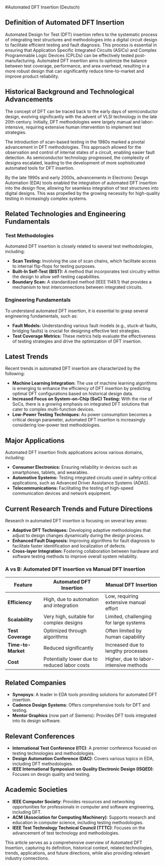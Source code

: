 #Automated DFT Insertion (Deutsch)

## Definition of Automated DFT Insertion

Automated Design for Test (DFT) insertion refers to the systematic process of integrating test structures and methodologies into a digital circuit design to facilitate efficient testing and fault diagnosis. This process is essential in ensuring that Application Specific Integrated Circuits (ASICs) and Complex Programmable Logic Devices (CPLDs) can be effectively tested post-manufacturing. Automated DFT insertion aims to optimize the balance between test coverage, performance, and area overhead, resulting in a more robust design that can significantly reduce time-to-market and improve product reliability.

## Historical Background and Technological Advancements

The concept of DFT can be traced back to the early days of semiconductor design, evolving significantly with the advent of VLSI technology in the late 20th century. Initially, DFT methodologies were largely manual and labor-intensive, requiring extensive human intervention to implement test strategies. 

The introduction of scan-based testing in the 1980s marked a pivotal advancement in DFT methodologies. This approach allowed for the observation and control of internal states of a circuit, enabling easier fault detection. As semiconductor technology progressed, the complexity of designs escalated, leading to the development of more sophisticated automated tools for DFT insertion. 

By the late 1990s and early 2000s, advancements in Electronic Design Automation (EDA) tools enabled the integration of automated DFT insertion into the design flow, allowing for seamless integration of test structures into digital designs. This was propelled by the growing necessity for high-quality testing in increasingly complex systems.

## Related Technologies and Engineering Fundamentals

### Test Methodologies

Automated DFT insertion is closely related to several test methodologies, including:

- **Scan Testing:** Involving the use of scan chains, which facilitate access to internal flip-flops for testing purposes.
- **Built-In Self-Test (BIST):** A method that incorporates test circuitry within the design to allow self-testing capabilities.
- **Boundary Scan:** A standardized method (IEEE 1149.1) that provides a mechanism to test interconnections between integrated circuits.

### Engineering Fundamentals

To understand automated DFT insertion, it is essential to grasp several engineering fundamentals, such as:

- **Fault Models:** Understanding various fault models (e.g., stuck-at faults, bridging faults) is crucial for designing effective test strategies.
- **Test Coverage Metrics:** These metrics help evaluate the effectiveness of testing strategies and drive the optimization of DFT insertion.

## Latest Trends

Recent trends in automated DFT insertion are characterized by the following:

- **Machine Learning Integration:** The use of machine learning algorithms is emerging to enhance the efficiency of DFT insertion by predicting optimal DFT configurations based on historical design data.
- **Increased Focus on System-on-Chip (SoC) Testing:** With the rise of SoCs, there is a growing emphasis on integrated DFT solutions that cater to complex multi-function devices.
- **Low-Power Testing Techniques:** As power consumption becomes a critical design parameter, automated DFT insertion is increasingly considering low-power test methodologies.

## Major Applications

Automated DFT insertion finds applications across various domains, including:

- **Consumer Electronics:** Ensuring reliability in devices such as smartphones, tablets, and wearables.
- **Automotive Systems:** Testing integrated circuits used in safety-critical applications, such as Advanced Driver Assistance Systems (ADAS).
- **Telecommunications:** Facilitating the testing of high-speed communication devices and network equipment.

## Current Research Trends and Future Directions

Research in automated DFT insertion is focusing on several key areas:

- **Adaptive DFT Techniques:** Developing adaptive methodologies that adjust to design changes dynamically during the design process.
- **Enhanced Fault Diagnosis:** Improving algorithms for fault diagnosis to facilitate faster identification and localization of defects.
- **Cross-layer Integration:** Fostering collaboration between hardware and software testing methods to improve overall system reliability.

### A vs B: Automated DFT Insertion vs Manual DFT Insertion

| Feature                           | Automated DFT Insertion                       | Manual DFT Insertion                  |
|-----------------------------------|----------------------------------------------|--------------------------------------|
| **Efficiency**                    | High, due to automation and integration      | Low, requiring extensive manual effort|
| **Scalability**                   | Very high, suitable for complex designs      | Limited, challenging for large systems|
| **Test Coverage**                 | Optimized through algorithms                  | Often limited by human capability    |
| **Time-to-Market**                | Reduced significantly                         | Increased due to lengthy processes    |
| **Cost**                          | Potentially lower due to reduced labor costs | Higher, due to labor-intensive methods|

## Related Companies

- **Synopsys**: A leader in EDA tools providing solutions for automated DFT insertion.
- **Cadence Design Systems**: Offers comprehensive tools for DFT and testing.
- **Mentor Graphics** (now part of Siemens): Provides DFT tools integrated into its design software.

## Relevant Conferences

- **International Test Conference (ITC)**: A premier conference focused on testing technologies and methodologies.
- **Design Automation Conference (DAC)**: Covers various topics in EDA, including DFT methodologies.
- **IEEE International Symposium on Quality Electronic Design (ISQED)**: Focuses on design quality and testing.

## Academic Societies

- **IEEE Computer Society**: Provides resources and networking opportunities for professionals in computer and software engineering, including DFT.
- **ACM (Association for Computing Machinery)**: Supports research and education in computer science, including testing methodologies.
- **IEEE Test Technology Technical Council (TTTC)**: Focuses on the advancement of test technology and methodologies.

This article serves as a comprehensive overview of Automated DFT Insertion, capturing its definition, historical context, related technologies, trends, applications, and future directions, while also providing relevant industry connections.